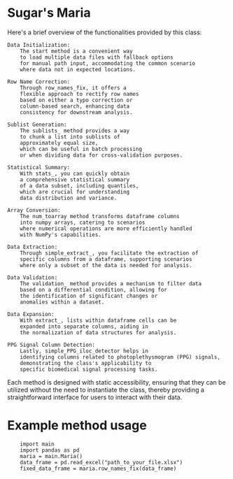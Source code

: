 # Sugar's Maria

Here's a brief overview of the functionalities provided by this class:

    Data Initialization:
        The start method is a convenient way 
        to load multiple data files with fallback options
        for manual path input, accommodating the common scenario 
        where data not in expected locations.

    Row Name Correction:
        Through row_names_fix, it offers a 
        flexible approach to rectify row names 
        based on either a typo correction or 
        column-based search, enhancing data 
        consistency for downstream analysis.

    Sublist Generation: 
        The sublists_ method provides a way 
        to chunk a list into sublists of 
        approximately equal size, 
        which can be useful in batch processing 
        or when dividing data for cross-validation purposes.

    Statistical Summary: 
        With stats_, you can quickly obtain 
        a comprehensive statistical summary 
        of a data subset, including quantiles,
        which are crucial for understanding 
        data distribution and variance.

    Array Conversion:
        The num_toarray method transforms dataframe columns 
        into numpy arrays, catering to scenarios
        where numerical operations are more efficiently handled 
        with NumPy's capabilities.

    Data Extraction: 
        Through simple_extract_, you facilitate the extraction of 
        specific columns from a dataframe, supporting scenarios
        where only a subset of the data is needed for analysis.

    Data Validation: 
        The validation_ method provides a mechanism to filter data 
        based on a differential condition, allowing for 
        the identification of significant changes or 
        anomalies within a dataset.

    Data Expansion: 
        With extract_, lists within dataframe cells can be 
        expanded into separate columns, aiding in 
        the normalization of data structures for analysis.

    PPG Signal Column Detection: 
        Lastly, simple_PPG_iloc_detector helps in 
        identifying columns related to photoplethysmogram (PPG) signals, 
        demonstrating the class's applicability to 
        specific biomedical signal processing tasks.

Each method is designed with static accessibility, ensuring that they can be utilized without the need to instantiate the class, thereby providing a straightforward interface for users to interact with their data.

# Example method usage
        import main
        import pandas as pd
        maria = main.Maria()
        data_frame = pd.read_excel("path_to_your_file.xlsx")
        fixed_data_frame = maria.row_names_fix(data_frame)
